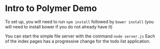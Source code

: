 # Intro to Polymer Demo

To set up, you will need to run
`npm install` followed by `bower install` (you will need to install bower if you do not already have it)

You can start the simple file server with the command `node server.js` Each of the index pages has a progressive change for the todo list application.
